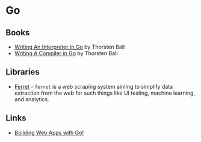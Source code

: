 # Go

## Books

-   [Writing An Interpreter In Go](https://interpreterbook.com/) by Thorsten Ball
-   [Writing A Compiler in Go](https://compilerbook.com/) by Thorsten Ball

## Libraries

-   [Ferret](https://github.com/MontFerret/ferret) - `ferret` is a web scraping system aiming to simplify data extraction from the web for such things like UI testing, machine learning, and analytics.

## Links

-   [Building Web Apps with Go!](https://codegangsta.gitbooks.io/building-web-apps-with-go/content/)
